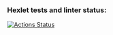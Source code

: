 ### Hexlet tests and linter status:
[![Actions Status](https://github.com/sazanik/layout-designer-project-58/actions/workflows/hexlet-check.yml/badge.svg)](https://github.com/sazanik/layout-designer-project-58/actions)